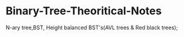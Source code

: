 # Binary-Tree-Theoritical-Notes
N-ary tree,BST, Height balanced BST's(AVL trees & Red black trees);

